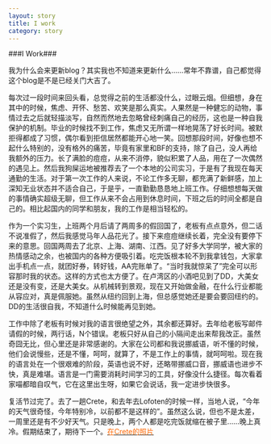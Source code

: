 ```yaml
---
layout: story
title: I work
category: story
---
```


###I Work###

我为什么会来更新blog？其实我也不知道来更新什么……常年不靠谱，自己都觉得这个blog是不是已经关门大吉了。

每次过一段时间来回头看，总觉得之前的生活都没什么，过眼云烟。但细想，身在其中的时候，焦虑、开怀、愁苦、欢笑是那么真实。人果然是一种健忘的动物，事情过去之后就轻描淡写，自然而然地去忽略曾经刺痛自己的经历，这也是一种自我保护的机制。毕业的时候找不到工作，焦虑又无所谓一样地晃荡了好长时间。被默拒得都成了习惯，偶尔看到拒信居然都能开心地一笑。回想那段时间，好像也想不起什么特别的，没有格外的痛苦，毕竟有家里和BF的支持，除了自己，没人再给我额外的压力。长了满脸的痘痘，从来不消停，貌似积累了人品，用在了一次偶然的遇见上。然后我狗屎运地被推荐去了一个本地的公司实习，于是有了我现在每天通勤的生活。对于第一次工作的人来说，不论工作多无聊，都充满了新鲜感，加上深知无业状态并不适合自己，于是乎，一直勤勤恳恳地上班工作。仔细想想每天做的事情确实超级无聊，但工作从来不会占用到休息时间，下班之后的时间全都是自己的。相比起国内的同学和朋友，我的工作是相当轻松的。

作为一个实习生，上班两个月后请了两周多的假回国了，老板有点点意外，但二话不说准假了，然后我感觉马年人品花光了。接下来痘痘继续长着，完全没有要停下来的意思。回国两周去了北京、上海、湖南、江西。见了好多大学同学，被大家的热情感动之余，也被国内的各种方便吸引着。吃完饭根本轮不到我拿钱包，大家拿出手机点一点，就团好券，转好钱，AA完账单了。“当时我就惊呆了”完全可以形容那时我的状态。这样的方式也太方便了。在卢湾区的小酒吧见到了DD，大美女还是没有变，还是大美女。从机械转到景观，现在又开始做金融，在什么行业都能从容应对，真是佩服她。虽然从纽约回到上海，但总感觉她还是要会要回纽约的。DD的生活很自我，不知道什么时候能再见到她。

工作中除了老板有时候对我的语言很绝望之外，其余都还算好。去年给老板写邮件请假的时候，两行话，N个错误。老板只好从自己的小隔间走出来帮我改正。虽然奇囧无比，但心里还是非常感谢的。大家在公司都和我说挪威语，听不懂的时候，他们会说慢些，还是不懂，呵呵，就算了，不是工作上的事情，就呵呵啦。现在我的语言处在一个很艰难的阶段，英语也说不好，还略带挪威口音，挪威语也进步不快，真是难堪。语言是一门需要消耗时间学习的工具，好像没什么捷径。每次看着家喵都暗自叹气，它在这里出生呀，如果它会说话，我一定进步快很多。

复活节过完了。去了一趟Crete，和去年去Lofoten的时候一样，当地人说，“今年的天气很奇怪，今年特别冷，以前都不是这样的”。虽然这么说，但也不是太差，一周里还是有不少好天气。只是晚上，两个人都是吃完饭就缩在被子里……晚上真冷。假期结束了，期待下一个。<span style="color:#ff6600;"><a href="https://www.flickr.com/photos/hjingyuan/sets/72157651769880131/"><span style="color:#ff6600;">在Crete的照片</span></a></span>

